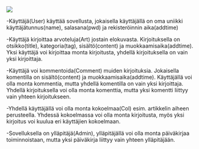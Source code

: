 <img src="https://github.com/yumoL/moviesComment/blob/master/dokumentaatio/tietokantakaavio.png">

-Käyttäjä(User) käyttää sovellusta, jokaisella käyttäjällä on oma uniikki käyttäjätunnus(name), salasana(pwd) ja rekisteröinnin aika(addtime)

-Käyttäjä kirjoittaa arvoteluja(Art) jostain elokuvasta. Kirjoituksella on otsikko(title), kategoria(tag), sisältö(content) ja muokkaamisaika(addtime). Yksi käyttäjä voi kirjoittaa monta kirjoitusta, yhdellä kirjoituksella on vain yksi kirjoittaja.

-Käyttäjä voi kommentoida(Comment) muiden kirjoituksia. Jokaisella komentilla on sisältö(content) ja muokkaamisaika(addtime). Käyttäjällä voi olla monta kommentia, mutta yhdellä komentilla on vain yksi kirjoittaja. Yhdellä kirjoituksella voi olla monta komenttia, mutta yksi komentti liittyy vain yhteen kirjoitukseen.

-Yhdellä käyttäjällä voi olla monta kokoelmaa(Col) esim. artikkelin aiheen perusteella. Yhdessä kokoelmassa voi olla monta kirjoitusta, myös yksi kirjoitus voi kuulua eri käyttäjien kokoelmaan. 

-Sovelluksella on ylläpitäjä(Admin), ylläpitäjällä voi olla monta päiväkirjaa toiminnoistaan, mutta yksi päiväkirja liittyy vain yhteen ylläpitäjään. 
